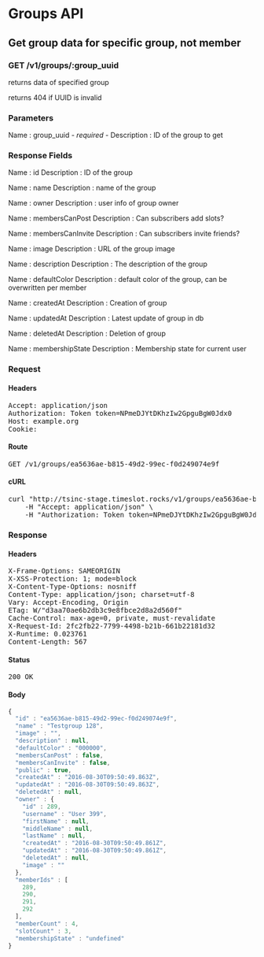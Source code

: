 # Groups API

## Get group data for specific group, not member

### GET /v1/groups/:group_uuid

returns data of specified group

returns 404 if UUID is invalid



### Parameters

Name : group_uuid *- required -*
Description : ID of the group to get


### Response Fields

Name : id
Description : ID of the group

Name : name
Description : name of the group

Name : owner
Description : user info of group owner

Name : membersCanPost
Description : Can subscribers add slots?

Name : membersCanInvite
Description : Can subscribers invite friends?

Name : image
Description : URL of the group image

Name : description
Description : The description of the group

Name : defaultColor
Description : default color of the group, can be overwritten per member

Name : createdAt
Description : Creation of group

Name : updatedAt
Description : Latest update of group in db

Name : deletedAt
Description : Deletion of group

Name : membershipState
Description : Membership state for current user

### Request

#### Headers

<pre>Accept: application/json
Authorization: Token token=NPmeDJYtDKhzIw2GpguBgW0Jdx0
Host: example.org
Cookie: </pre>

#### Route

<pre>GET /v1/groups/ea5636ae-b815-49d2-99ec-f0d249074e9f</pre>

#### cURL

<pre class="request">curl &quot;http://tsinc-stage.timeslot.rocks/v1/groups/ea5636ae-b815-49d2-99ec-f0d249074e9f&quot; -X GET \
	-H &quot;Accept: application/json&quot; \
	-H &quot;Authorization: Token token=NPmeDJYtDKhzIw2GpguBgW0Jdx0&quot;</pre>

### Response

#### Headers

<pre>X-Frame-Options: SAMEORIGIN
X-XSS-Protection: 1; mode=block
X-Content-Type-Options: nosniff
Content-Type: application/json; charset=utf-8
Vary: Accept-Encoding, Origin
ETag: W/&quot;d3aa70ae6b2db3c9e8fbce2d8a2d560f&quot;
Cache-Control: max-age=0, private, must-revalidate
X-Request-Id: 2fc2fb22-7799-4498-b21b-661b22181d32
X-Runtime: 0.023761
Content-Length: 567</pre>

#### Status

<pre>200 OK</pre>

#### Body

```javascript
{
  "id" : "ea5636ae-b815-49d2-99ec-f0d249074e9f",
  "name" : "Testgroup 128",
  "image" : "",
  "description" : null,
  "defaultColor" : "000000",
  "membersCanPost" : false,
  "membersCanInvite" : false,
  "public" : true,
  "createdAt" : "2016-08-30T09:50:49.863Z",
  "updatedAt" : "2016-08-30T09:50:49.863Z",
  "deletedAt" : null,
  "owner" : {
    "id" : 289,
    "username" : "User 399",
    "firstName" : null,
    "middleName" : null,
    "lastName" : null,
    "createdAt" : "2016-08-30T09:50:49.861Z",
    "updatedAt" : "2016-08-30T09:50:49.861Z",
    "deletedAt" : null,
    "image" : ""
  },
  "memberIds" : [
    289,
    290,
    291,
    292
  ],
  "memberCount" : 4,
  "slotCount" : 3,
  "membershipState" : "undefined"
}
```
